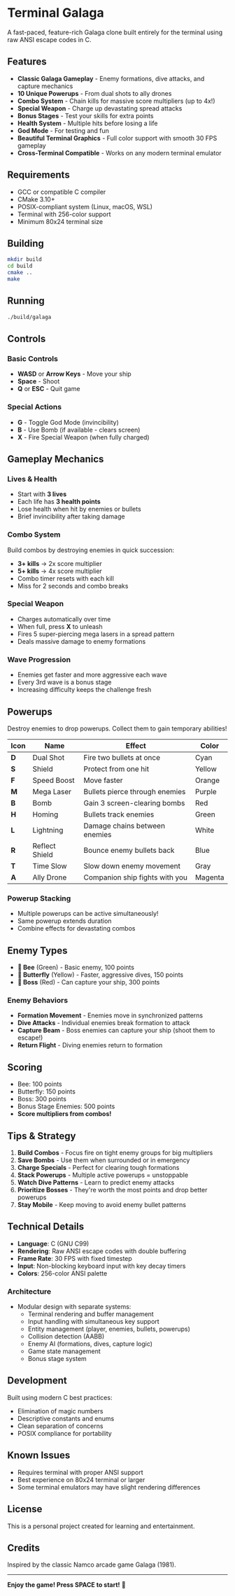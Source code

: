 # Terminal Galaga

A fast-paced, feature-rich Galaga clone built entirely for the terminal using raw ANSI escape codes in C.

## Features

- **Classic Galaga Gameplay** - Enemy formations, dive attacks, and capture mechanics
- **10 Unique Powerups** - From dual shots to ally drones
- **Combo System** - Chain kills for massive score multipliers (up to 4x!)
- **Special Weapon** - Charge up devastating spread attacks
- **Bonus Stages** - Test your skills for extra points
- **Health System** - Multiple hits before losing a life
- **God Mode** - For testing and fun
- **Beautiful Terminal Graphics** - Full color support with smooth 30 FPS gameplay
- **Cross-Terminal Compatible** - Works on any modern terminal emulator

## Requirements

- GCC or compatible C compiler
- CMake 3.10+
- POSIX-compliant system (Linux, macOS, WSL)
- Terminal with 256-color support
- Minimum 80x24 terminal size

## Building

```bash
mkdir build
cd build
cmake ..
make
```

## Running

```bash
./build/galaga
```

## Controls

### Basic Controls
- **WASD** or **Arrow Keys** - Move your ship
- **Space** - Shoot
- **Q** or **ESC** - Quit game

### Special Actions
- **G** - Toggle God Mode (invincibility)
- **B** - Use Bomb (if available - clears screen)
- **X** - Fire Special Weapon (when fully charged)

## Gameplay Mechanics

### Lives & Health
- Start with **3 lives**
- Each life has **3 health points**
- Lose health when hit by enemies or bullets
- Brief invincibility after taking damage

### Combo System
Build combos by destroying enemies in quick succession:
- **3+ kills** → 2x score multiplier
- **5+ kills** → 4x score multiplier
- Combo timer resets with each kill
- Miss for 2 seconds and combo breaks

### Special Weapon
- Charges automatically over time
- When full, press **X** to unleash
- Fires 5 super-piercing mega lasers in a spread pattern
- Deals massive damage to enemy formations

### Wave Progression
- Enemies get faster and more aggressive each wave
- Every 3rd wave is a bonus stage
- Increasing difficulty keeps the challenge fresh

## Powerups

Destroy enemies to drop powerups. Collect them to gain temporary abilities!

| Icon | Name | Effect | Color |
|------|------|--------|-------|
| **D** | Dual Shot | Fire two bullets at once | Cyan |
| **S** | Shield | Protect from one hit | Yellow |
| **F** | Speed Boost | Move faster | Orange |
| **M** | Mega Laser | Bullets pierce through enemies | Purple |
| **B** | Bomb | Gain 3 screen-clearing bombs | Red |
| **H** | Homing | Bullets track enemies | Green |
| **L** | Lightning | Damage chains between enemies | White |
| **R** | Reflect Shield | Bounce enemy bullets back | Blue |
| **T** | Time Slow | Slow down enemy movement | Gray |
| **A** | Ally Drone | Companion ship fights with you | Magenta |

### Powerup Stacking
- Multiple powerups can be active simultaneously!
- Same powerup extends duration
- Combine effects for devastating combos

## Enemy Types

- **🐝 Bee** (Green) - Basic enemy, 100 points
- **🦋 Butterfly** (Yellow) - Faster, aggressive dives, 150 points
- **👑 Boss** (Red) - Can capture your ship, 300 points

### Enemy Behaviors
- **Formation Movement** - Enemies move in synchronized patterns
- **Dive Attacks** - Individual enemies break formation to attack
- **Capture Beam** - Boss enemies can capture your ship (shoot them to escape!)
- **Return Flight** - Diving enemies return to formation

## Scoring

- Bee: 100 points
- Butterfly: 150 points
- Boss: 300 points
- Bonus Stage Enemies: 500 points
- **Score multipliers from combos!**

## Tips & Strategy

1. **Build Combos** - Focus fire on tight enemy groups for big multipliers
2. **Save Bombs** - Use them when surrounded or in emergency
3. **Charge Specials** - Perfect for clearing tough formations
4. **Stack Powerups** - Multiple active powerups = unstoppable
5. **Watch Dive Patterns** - Learn to predict enemy attacks
6. **Prioritize Bosses** - They're worth the most points and drop better powerups
7. **Stay Mobile** - Keep moving to avoid enemy bullet patterns

## Technical Details

- **Language**: C (GNU C99)
- **Rendering**: Raw ANSI escape codes with double buffering
- **Frame Rate**: 30 FPS with fixed timestep
- **Input**: Non-blocking keyboard input with key decay timers
- **Colors**: 256-color ANSI palette

### Architecture
- Modular design with separate systems:
  - Terminal rendering and buffer management
  - Input handling with simultaneous key support
  - Entity management (player, enemies, bullets, powerups)
  - Collision detection (AABB)
  - Enemy AI (formations, dives, capture logic)
  - Game state management
  - Bonus stage system

## Development

Built using modern C best practices:
- Elimination of magic numbers
- Descriptive constants and enums
- Clean separation of concerns
- POSIX compliance for portability

## Known Issues

- Requires terminal with proper ANSI support
- Best experience on 80x24 terminal or larger
- Some terminal emulators may have slight rendering differences

## License

This is a personal project created for learning and entertainment.

## Credits

Inspired by the classic Namco arcade game Galaga (1981).

---

**Enjoy the game! Press SPACE to start!** 🚀

